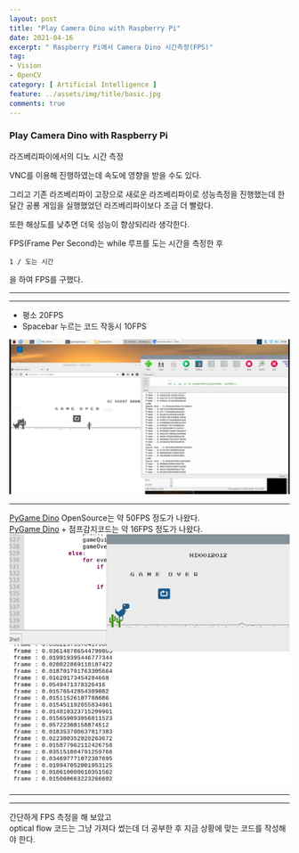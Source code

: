 ```yaml
---
layout: post
title: "Play Camera Dino with Raspberry Pi"
date: 2021-04-16
excerpt: " Raspberry Pi에서 Camera Dino 시간측정(FPS)"
tag:
- Vision
- OpenCV
category: [ Artificial Intelligence ]
feature: ../assets/img/title/basic.jpg
comments: true
---
```



### Play Camera Dino with Raspberry Pi


라즈베리파이에서의 디노 시간 측정  


VNC를 이용해 진행하였는데 속도에 영향을 받을 수도 있다.  


그리고 기존 라즈베리파이 고장으로 새로운 라즈베리파이로 성능측정을 진행했는데 한 달간 공룡 게임을 실행했었던 라즈베리파이보다 조금 더 빨랐다.  

또한 해상도를 낮추면 더욱 성능이 향상되리라 생각한다.  

FPS(Frame Per Second)는 while 루프를 도는 시간을 측정한 후  
```
1 / 도는 시간
```
을 하여 FPS를 구했다.  

----------
------
- 평소  20FPS  
- Spacebar 누르는 코드 작동시 10FPS  
  
![](/Images/AI/DinoTime/01_Original.png)  

------
[PyGame Dino](https://github.com/shivamshekhar/Chrome-T-Rex-Rush) OpenSource는 약 50FPS 정도가 나왔다.  
[PyGame Dino](https://github.com/shivamshekhar/Chrome-T-Rex-Rush) + 점프감지코드는 약 16FPS 정도가 나왔다.   
![](/Images/AI/DinoTime/02_PyGame.png)  

------
--------
간단하게 FPS 측정을 해 보았고  
optical flow 코드는 그냥 가져다 썼는데 더 공부한 후 지금 상황에 맞는 코드를 작성해야 한다.